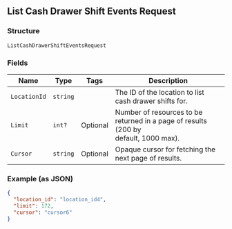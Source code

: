 ## List Cash Drawer Shift Events Request

### Structure

`ListCashDrawerShiftEventsRequest`

### Fields

| Name | Type | Tags | Description |
|  --- | --- | --- | --- |
| `LocationId` | `string` |  | The ID of the location to list cash drawer shifts for. |
| `Limit` | `int?` | Optional | Number of resources to be returned in a page of results (200 by<br>default, 1000 max). |
| `Cursor` | `string` | Optional | Opaque cursor for fetching the next page of results. |

### Example (as JSON)

```json
{
  "location_id": "location_id4",
  "limit": 172,
  "cursor": "cursor6"
}
```

